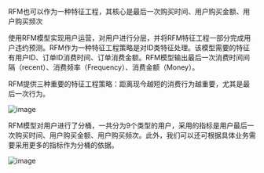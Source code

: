 RFM也可以作为一种特征工程，其核心是最后一次购买时间、用户购买金额、用户购买频次

使用RFM模型实现用户运营，对用户进行分层，并将RFM特征工程一部分完成用户违约预测。RFM作为一种特征工程策略是对ID类特征处理。该模型需要的特征有用户ID、订单ID消费时间、订单消费金额。RFM模型输出最后一次消费时间间隔（recent）、消费频率（Frequency）、消费金额（Money）。

RFM提供三种重要的特征工程策略：距离现今越短的消费行为越重要，尤其是最后一次行为。

![image](https://user-images.githubusercontent.com/68730894/115359225-0f406200-a1f1-11eb-9920-eba5f3572426.png)

RFM模型对用户进行了分桶，一共分为9个类型的用户，采用的指标是用户最后一次购买时间、用户购买金额、用户购买频次。此外，我们可以还可根据具体业务需要采用更多的指标作为分桶的依据。

![image](https://user-images.githubusercontent.com/68730894/115359301-21ba9b80-a1f1-11eb-979f-0b51e0f1d412.png)

